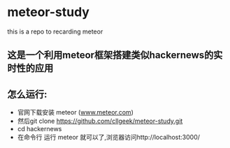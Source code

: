 # meteor-study
this is a repo to recarding meteor

## 这是一个利用meteor框架搭建类似hackernews的实时性的应用
## 怎么运行:
* 官网下载安装 meteor (www.meteor.com)
* 然后git clone https://github.com/cllgeek/meteor-study.git
* cd hackernews
* 在命令行 运行 meteor 就可以了,浏览器访问http://localhost:3000/

